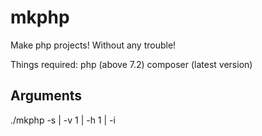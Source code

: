 # mkphp
Make php projects! Without any trouble!

Things required:
php (above 7.2)
composer (latest version)

## Arguments
./mkphp -s <project name> | -v 1 | -h 1 | -i <anything make sure no spaces>
  
